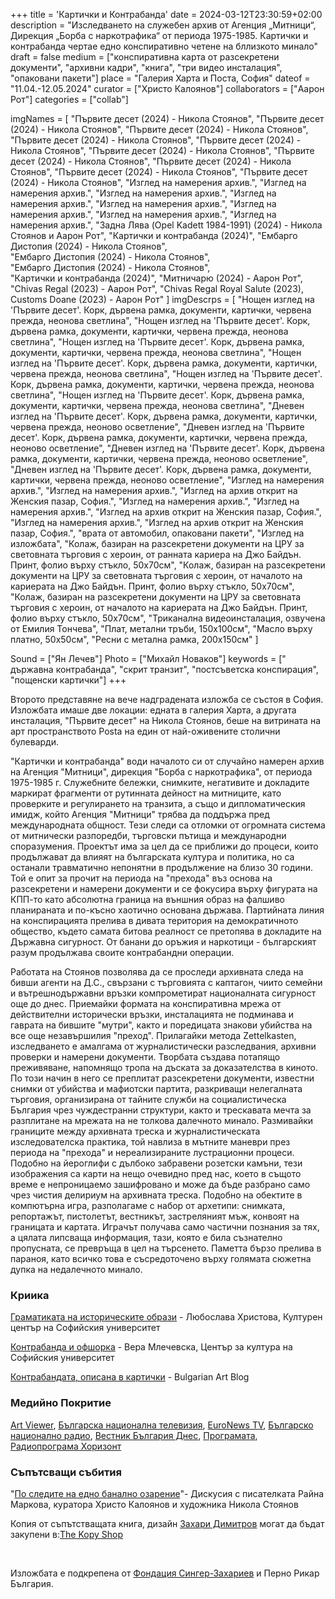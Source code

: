 +++
title = 'Картички и Контрабанда'
date = 2024-03-12T23:30:59+02:00
description = "Изследването на служебен архив от Агенция „Митници“, Дирекция „Борба с наркотрафика“ от периода 1975-1985. Картички и контрабанда чертае едно конспиративно четене на бллизкото минало"
draft = false
medium = ["конспиративна карта от разсекретени документи", "архивни кадри", "книга", "три видео инсталация", "опаковани пакети"]
place = "Галерия Харта и Поста, София"
dateof = "11.04.-12.05.2024"
curator = ["Христо Калоянов"]
collaborators = ["Аaрон Рот"]
categories = ["collab"]

imgNames = [
    "Първите десет (2024) - Никола Стоянов", 
    "Първите десет (2024) - Никола Стоянов", 
    "Първите десет (2024) - Никола Стоянов", 
    "Първите десет (2024) - Никола Стоянов", 
    "Първите десет (2024) - Никола Стоянов", 
    "Първите десет (2024) - Никола Стоянов", 
    "Първите десет (2024) - Никола Стоянов", 
    "Първите десет (2024) - Никола Стоянов", 
    "Първите десет (2024) - Никола Стоянов", 
    "Първите десет (2024) - Никола Стоянов", 
    "Изглед на намерения архив.", 
    "Изглед на намерения архив.", 
    "Изглед на намерения архив.", 
    "Изглед на намерения архив.", 
    "Изглед на намерения архив.", 
    "Изглед на намерения архив.", 
    "Изглед на намерения архив.", 
    "Изглед на намерения архив.", 
    "Задна Лява (Opel Kadett 1984-1991) (2024) - Никола Стоянов и Аарон Рот", 
    "Картички и контрабанда (2024)", 
    "Ембарго Дистопия (2024) - Никола Стоянов",  
    "Ембарго Дистопия (2024) - Никола Стоянов",  
    "Ембарго Дистопия (2024) - Никола Стоянов",  
    "Картички и контрабанда (2024)", 
    "Митничарю (2024) - Аарон Рот", 
    "Chivas Regal (2023) - Аарон Рот", 
    "Chivas Regal Royal Salute (2023), Customs Doane (2023) - Аарон Рот"
]
imgDescrps = [
    "Нощен изглед на 'Първите десет'. Корк, дървена рамка, документи, картички, червена прежда, неонова светлина", 
    "Нощен изглед на 'Първите десет'. Корк, дървена рамка, документи, картички, червена прежда, неонова светлина", 
    "Нощен изглед на 'Първите десет'. Корк, дървена рамка, документи, картички, червена прежда, неонова светлина", 
    "Нощен изглед на 'Първите десет'. Корк, дървена рамка, документи, картички, червена прежда, неонова светлина", 
    "Нощен изглед на 'Първите десет'. Корк, дървена рамка, документи, картички, червена прежда, неонова светлина", 
    "Нощен изглед на 'Първите десет'. Корк, дървена рамка, документи, картички, червена прежда, неонова светлина", 
    "Дневен изглед на 'Първите десет'. Корк, дървена рамка, документи, картички, червена прежда, неоново осветление", 
    "Дневен изглед на 'Първите десет'. Корк, дървена рамка, документи, картички, червена прежда, неоново осветление", 
    "Дневен изглед на 'Първите десет'. Корк, дървена рамка, документи, картички, червена прежда, неоново осветление", 
    "Дневен изглед на 'Първите десет'. Корк, дървена рамка, документи, картички, червена прежда, неоново осветление", 
    "Изглед на намерения архив.", 
    "Изглед на намерения архив.", 
    "Изглед на архив открит на Женския пазар, София.", 
    "Изглед на намерения архив.", 
    "Изглед на намерения архив.", 
    "Изглед на архив открит на Женския пазар, София.", 
    "Изглед на намерения архив.", 
    "Изглед на архив открит на Женския пазар, София.", 
    "врата от автомобил, опаковани пакети", 
    "Изглед на изложбата", 
    "Колаж, базиран на разсекретени документи на ЦРУ за световната търговия с хероин, от ранната кариера на Джо Байдън. Принт, фолио върху стъкло, 50х70см", 
    "Колаж, базиран на разсекретени документи на ЦРУ за световната търговия с хероин, от началото на кариерата на Джо Байдън. Принт, фолио върху стъкло, 50х70см", 
    "Колаж, базиран на разсекретени документи на ЦРУ за световната търговия с хероин, от началото на кариерата на Джо Байдън. Принт, фолио върху стъкло, 50х70см", 
    "Триканална видеоинсталация, озвучена от Емилия Тончева", 
    "Плат, метални тръби, 150х100см", 
    "Масло върху платно, 50х50см", 
    "Ресни с метална рамка, 200х150см"
]

Sound = ["Ян Лечев"]
Photo = ["Михайл Новаков"]
keywords = [" държавна контрабанда", "скрит транзит", "постсъветска конспирация", "пощенски картички"]
+++

Второто представяне на вече надградената изложба се състоя в София. Изложбата имаше две локации: едната в галерия Харта, а другата инсталация, "Първите десет" на Никола Стоянов, беше на витрината на арт пространството Posta на един от най-оживените столични булеварди.

"Картички и контрабанда" води началото си от случайно намерен архив на Агенция "Митници", дирекция "Борба с наркотрафика", от периода 1975-1985 г. Служебните бележки, снимките, негативите и докладите маркират фрагменти от рутинната дейност на митниците, като проверките и регулирането на транзита, а също и дипломатическия имидж, който Агенция "Митници" трябва да поддържа пред международната общност. Тези следи са отломки от огромната система от митнически разпоредби, търговски пътища и международни споразумения. Проектът има за цел да се приближи до процеси, които продължават да влияят на българската култура и политика, но са останали травматично непонятни в продължение на близо 30 години. Той е опит за прочит на периода на "прехода" въз основа на разсекретени и намерени документи и се фокусира върху фигурата на КПП-то като абсолютна граница на външния образ на фалшиво планираната и по-късно хаотично основана държава. Партийната линия на конспирацията прелива в дивата територия на демократичното общество, където самата битова реалност се претопява в докладите на Държавна сигурност. От банани до оръжия и наркотици - българският разум продължава своите контрабандни операции.

Работата на Стоянов позволява да се проследи архивната следа на бивши агенти на Д.С., свързани с търговията с каптагон, чиито семейни и вътрешнодържавни връзки компрометират националната сигурност още до днес. Приемайки формата на конспиративна мрежа от действителни исторически връзки, инсталацията не подминава и гаврата на бившите "мутри", както и поредицата знакови убийства на все още незавършилия "преход". Прилагайки метода Zettelkasten, изследването е амалгама от журналистически разследвания, архивни проверки и намерени документи. Творбата създава потапящо преживяване, напомнящо тропа на дъската за доказателства в киното. По този начин в него се преплитат разсекретени документи, известни снимки от убийства и мафиотски партита, разкриващи нелегалната търговия, организирана от тайните служби на социалистическа България чрез чуждестранни структури, както и трескавата мечта за разплитане на мрежата на не толкова далечното минало. Размивайки границите между архивната треска и журналистическата изследователска практика, той навлиза в мътните маневри през периода на "прехода" и нереализираните лустрационни процеси. Подобно на йероглифи с дълбоко забравени розетски камъни, тези изображения са карти на нещо очевидно пред нас, което в същото време е непроницаемо зашифровано и може да бъде разбрано само чрез чистия делириум на архивната треска. Подобно на обектите в компютърна игра, разполагаме с набор от архетипи: снимката, репортажът, пистолетът, вестникът, застреляният мъж, конвоят на границата и картата. Играчът получава само частични познания за тях, а цялата липсваща информация, тази, която е била съзнателно пропусната, се превръща в цел на търсенето. Паметта бързо прелива в параноя, като всичко това е съсредоточено върху голямата сюжетна дупка на недалечното минало.

### Криика
[Граматиката на историческите образи](https://culturecenter-su.org/luboslava-hristova-young-art-critic/) - Любослава Христова, Културен център на Софийския университет

[Контрабанда и офшорка](https://culturecenter-su.org/vera-mlechevska-kontrabanda/) - Вера Млечевска, Център за култура на Софийския университет

[Контрабандата, описана в картички](https://www.bgart.bg/kontrabandata-opisana-v-kartichki/) - Bulgarian Art Blog

### Медийно Покритие
[Art Viewer](https://artviewer.org/aaron-roth-and-nikola-stoyanov-at-posta-space-and-charta-gallery/), [Българска национална телевизия](https://bnt.bg/news/kartichki-i-kontrabanda-izlozhba-predstavya-arhiv-na-agenciya-mitnici-v366192-328300news.html), [EuroNews TV](https://euronewsbulgaria.com/news/26635/kartichki-i-kontrabanda-izlozhba-predstavya-arhivi-ot-agentsiya-mitnitsi), [Българско национално радио](https://bnr.bg/hristobotev/post/101982948/kaloanov), [Вестник България Днес](https://betatest.bgdnes.bg/bulgaria/article/17639897), [Програмата](https://programata.bg/izlozhbi/izlozhba/kartichki-i-kontrabanda/), [Радиопрограма Хоризонт](https://bnr.bg/horizont/post/101976077)

### Съпътсващи събития
 "[По следите на едно банално озарение](https://www.youtube.com/watch?v=lqGXz7fNUMQ)"- Дискусия с писателката Райна Маркова, куратора Христо Калоянов и художника Никола Стоянов&nbsp;

Копия от съпътстващата книга, дизайн [Захари Димитров](https://zahari.xyz/) могат да бъдат закупени в:[The Kopy Shop](https://www.thekopy.shop/product/%D0%BA%D0%B0%D1%80%D1%82%D0%B8%D1%87%D0%BA%D0%B8-%D0%B8-%D0%BA%D0%BE%D0%BD%D1%82%D1%80%D0%B0%D0%B1%D0%B0%D0%BD%D0%B4%D0%B0)

&nbsp;

Изложбата е подкрепена от [Фондация Сингер-Захариев](https://singer-zahariev.eu/projects/postcards-and-contraband/) и Перно Рикар България.